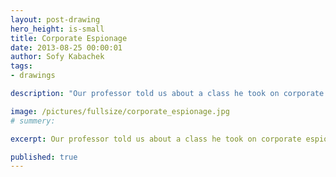 ```yaml
---
layout: post-drawing
hero_height: is-small
title: Corporate Espionage
date: 2013-08-25 00:00:01
author: Sofy Kabachek
tags:
- drawings

description: "Our professor told us about a class he took on corporate espionage. This is what it looked like in my head."

image: /pictures/fullsize/corporate_espionage.jpg
# summery:

excerpt: Our professor told us about a class he took on corporate espionage. This is what it looked like in my head.

published: true
---
```

